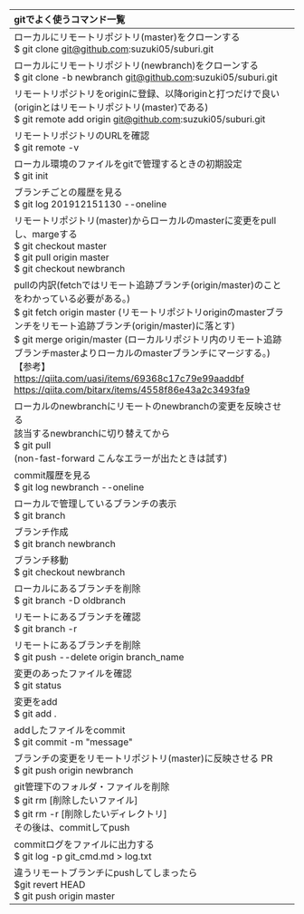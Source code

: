 | gitでよく使うコマンド一覧 |
|:--------------------------|
| ローカルにリモートリポジトリ(master)をクローンする <br> $ git clone git@github.com:suzuki05/suburi.git |
| ローカルにリモートリポジトリ(newbranch)をクローンする <br> $ git clone -b newbranch git@github.com:suzuki05/suburi.git |
| リモートリポジトリをoriginに登録、以降originと打つだけで良い(originとはリモートリポジトリ(master)である)<br> $ git remote add origin git@github.com:suzuki05/suburi.git |
| リモートリポジトリのURLを確認 <br> $ git remote -v |
| ローカル環境のファイルをgitで管理するときの初期設定 <br> $ git init |
| ブランチごとの履歴を見る <br> $ git log 201912151130 --oneline |
| リモートリポジトリ(master)からローカルのmasterに変更をpullし、margeする <br> $ git checkout master <br> $ git pull origin master <br> $ git checkout newbranch |
| pullの内訳(fetchではリモート追跡ブランチ(origin/master)のことをわかっている必要がある。) <br> $ git fetch origin master (リモートリポジトリoriginのmasterブランチをリモート追跡ブランチ(origin/master)に落とす) <br> $ git merge origin/master (ローカルリポジトリ内のリモート追跡ブランチmasterよりローカルのmasterブランチにマージする。) <br> 【参考】 <br> https://qiita.com/uasi/items/69368c17c79e99aaddbf <br> https://qiita.com/bitarx/items/4558f86e43a2c3493fa9 |
| ローカルのnewbranchにリモートのnewbranchの変更を反映させる <br> 該当するnewbranchに切り替えてから<br>$ git pull <br> (non-fast-forward こんなエラーが出たときは試す)|
| commit履歴を見る <br> $ git log newbranch --oneline |
| ローカルで管理しているブランチの表示 <br> $ git branch |
| ブランチ作成 <br> $ git branch newbranch |
| ブランチ移動 <br> $ git checkout newbranch |
| ローカルにあるブランチを削除 <br> $ git branch -D oldbranch |
| リモートにあるブランチを確認 <br> $ git branch -r |
| リモートにあるブランチを削除 <br> $ git push --delete origin branch_name |
| 変更のあったファイルを確認 <br> $ git status |
| 変更をadd <br> $ git add . |
| addしたファイルをcommit <br> $ git commit -m "message" |
| ブランチの変更をリモートリポジトリ(master)に反映させる PR <br> $ git push origin newbranch |
| git管理下のフォルダ・ファイルを削除 <br> $ git rm [削除したいファイル] <br> $ git rm -r [削除したいディレクトリ] <br> その後は、commitしてpush|
| commitログをファイルに出力する <br> $ git log -p git_cmd.md > log.txt |
| 違うリモートブランチにpushしてしまったら <br> $git revert HEAD <br> $ git push origin master|
